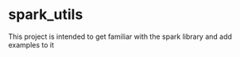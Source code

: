 # spark_utils
This project is intended to get familiar with the spark library and add examples to it
